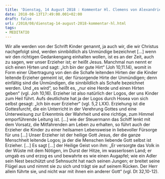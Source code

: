```yaml
---
title: 'Dienstag, 14 August 2018 : Kommentar Hl. Clemens von Alexandrien'
date: 2018-08-13T17:49:00.001+02:00
draft: false
url: /2018/08/dienstag-14-august-2018-kommentar-hl.html
tags: 
- MEDITATIO
---
```


Wir alle werden von der Schrift Kinder genannt, ja auch wir, die wir Christus nachgefolgt sind, werden sinnbildlich als Unmündige bezeichnet \[…\] wenn wir den richtigen Gedankengang einhalten wollen, ist es an der Zeit, auch zu sagen, wer unser Erzieher ist; er heißt Jesus. Manchmal nun nennt er sich einen Hirten und sagt: „Ich bin der gute Hirt“ (Joh 10,11.14), womit in Form einer Übertragung von den die Schafe leitenden Hirten der die Kinder leitende Erzieher gemeint ist, der fürsorgende Hirte der Unmündigen; denn einfältig sind die Unmündigen, die sinnbildlich als Schafe bezeichnet werden. Und „es wird“, so heißt es, „nur eine Herde und einen Hirten geben“ (vgl. Joh 10,16). Erzieher ist also natürlich der Logos, der uns Kinder zum Heil führt. Aufs deutlichste hat ja der Logos durch Hosea von sich selbst gesagt: „Ich bin euer Erzieher“ (vgl. 5,2 LXX). Erziehung ist die Gottesfurcht, die ein Unterricht in der Verehrung Gottes und eine Unterweisung zur Erkenntnis der Wahrheit und eine richtige, zum Himmel emporführende Leitung ist. \[…\] wie der Steuermann das Schiff lenkt mit dem Vorsatz, die Mitfahrenden am Leben zu erhalten, so führt auch der Erzieher die Kinder zu einer heilsamen Lebensweise in liebevoller Fürsorge für uns \[…\] Unser Erzieher ist der heilige Gott Jesus, der die ganze Menschheit leitende Logos; ja der die Menschen liebende Gott selbst ist Erzieher. \[…\] Es sagt \[…\] der Heilige Geist von ihm: „Er versorgte das Volk in der Wüste mit dem Nötigen, im Durst der Hitze, im wasserlosen Land; er umgab es und erzog es und bewahrte es wie einen Augapfel; wie ein Adler sein Nest beschützt und Sehnsucht hat nach seinen Jungen; er breitet seine Flügel aus und nimmt sie zu sich und trägt sie auf seinem Rücken. Der Herr allein führte sie, und nicht war mit ihnen ein anderer Gott“ (vgl. Dt 32,10-12).